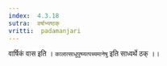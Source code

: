 ```yaml
---
index:  4.3.18
sutra:  वर्षाभ्यष्ठक्
vritti:  padamanjari
---
```


वार्षिकं वास इति । `कालात्साधुपुष्प्यत्पच्यमानेषु` इति साध्वर्थे ठक् ।।
